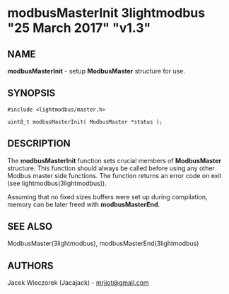 # modbusMasterInit 3lightmodbus "25 March 2017" "v1.3"

## NAME
**modbusMasterInit** - setup **ModbusMaster** structure for use.

## SYNOPSIS
`#include <lightmodbus/master.h>`

`uint8_t modbusMasterInit( ModbusMaster *status );`

## DESCRIPTION
The **modbusMasterInit** function sets crucial members of **ModbusMaster** structure. This function should always be called before using any other Modbus master side functions.
The function returns an error code on exit (see lightmodbus(3lightmodbus)).

Assuming that no fixed sizes buffers were set up during compilation, memory can be later freed with **modbusMasterEnd**.

## SEE ALSO
ModbusMaster(3lightmodbus), modbusMasterEnd(3lightmodbus)

## AUTHORS
Jacek Wieczorek (Jacajack) - mrjjot@gmail.com
